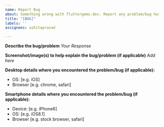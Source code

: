 ```yaml
---
name: Report Bug
about: Something wrong with fluttergems.dev. Report any problem/bug here.
title: "[BUG]"
labels: ''
assignees: ashitaprasad

---
```


**Describe the bug/problem**
_Your Response_

**Screenshot/image(s) to help explain the bug/problem (if applicable)**
_Add here_

**Desktop details where you encountered the problem/bug (if applicable):**
 - OS: [e.g. iOS]
 - Browser [e.g. chrome, safari]

**Smartphone details where you encountered the problem/bug (if applicable):**
 - Device: [e.g. iPhone6]
 - OS: [e.g. iOS8.1]
 - Browser [e.g. stock browser, safari]
